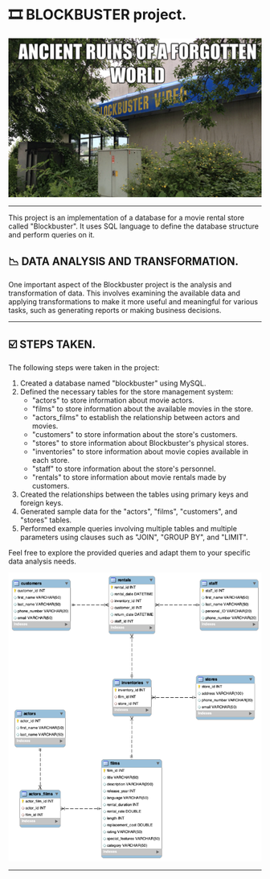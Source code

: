 # 🎞️ **BLOCKBUSTER project.**

![portada](https://github.com/dapafer/sql-data-base-building/blob/main/images/blockbuster_ruins.png)

---
This project is an implementation of a database for a movie rental store called "Blockbuster". It uses SQL language to define the database structure and perform queries on it.

## 📉 DATA ANALYSIS AND TRANSFORMATION.

One important aspect of the Blockbuster project is the analysis and transformation of data. This involves examining the available data and applying transformations to make it more useful and meaningful for various tasks, such as generating reports or making business decisions.

---

## ☑️ STEPS TAKEN.

The following steps were taken in the project:

1. Created a database named "blockbuster" using MySQL.
2. Defined the necessary tables for the store management system:
    - "actors" to store information about movie actors.
    - "films" to store information about the available movies in the store.
    - "actors_films" to establish the relationship between actors and movies.
    - "customers" to store information about the store's customers.
    - "stores" to store information about Blockbuster's physical stores.
    - "inventories" to store information about movie copies available in each store.
    - "staff" to store information about the store's personnel.
    - "rentals" to store information about movie rentals made by customers.
3. Created the relationships between the tables using primary keys and foreign keys.
4. Generated sample data for the "actors", "films", "customers", and "stores" tables.
5. Performed example queries involving multiple tables and multiple parameters using clauses such as "JOIN", "GROUP BY", and "LIMIT".

Feel free to explore the provided queries and adapt them to your specific data analysis needs.

![EDR](https://github.com/dapafer/sql-data-base-building/blob/main/images/blockbuster_EER.png)

---
